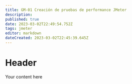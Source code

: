 ```yaml
---
title: GM-01 Creación de pruebas de performance JMeter
description: 
published: true
date: 2023-03-02T22:49:54.752Z
tags: jmeter
editor: markdown
dateCreated: 2023-03-02T22:45:39.645Z
---
```


# Header
Your content here